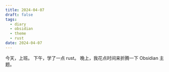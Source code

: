 ```yaml
---
title: 2024-04-07
draft: false
tags:
  - diary
  - obsidian
  - theme
  - rust
date: 2024-04-07
---
```


今天，上班。
下午，学了一点 rust。
晚上，我花点时间来折腾一下 Obsidian 主题。
